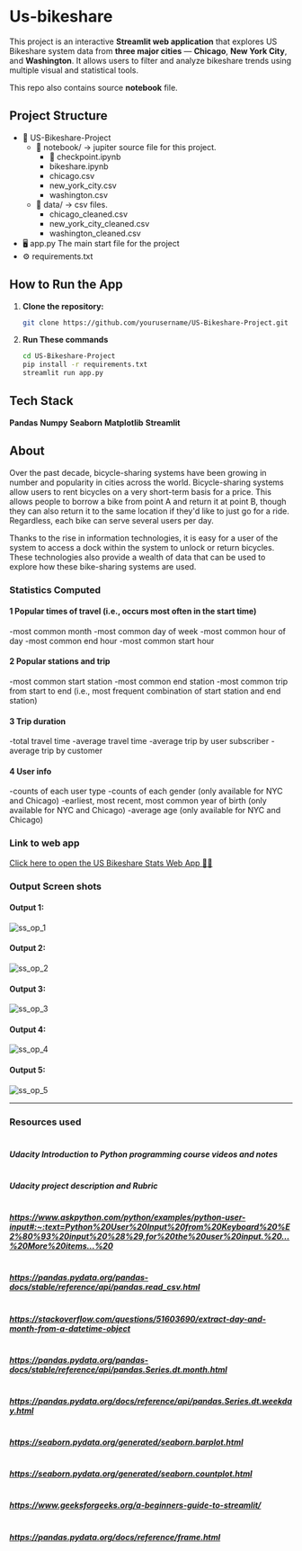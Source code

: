 # Us-bikeshare
This project is an interactive **Streamlit web application** that explores US Bikeshare system data from **three major cities** — **Chicago**, **New York City**, and **Washington**. It allows users to filter and analyze bikeshare trends using multiple visual and statistical tools.

This repo also contains source **notebook** file.

## Project Structure
- 📁 US-Bikeshare-Project
  - 📒 notebook/  ->     jupiter source file for this project.
     - 📒 checkpoint.ipynb
     - bikeshare.ipynb
     - chicago.csv
     - new_york_city.csv
     - washington.csv
  - 📁 data/     ->      csv files.
    - chicago_cleaned.csv
    - new_york_city_cleaned.csv
    - washington_cleaned.csv
- 🖥️ app.py            The main start file for the project
- ⚙️ requirements.txt

## How to Run the App

1. **Clone the repository:**
   ```bash
   git clone https://github.com/yourusername/US-Bikeshare-Project.git
2. **Run These commands**
   ```bash
   cd US-Bikeshare-Project
   pip install -r requirements.txt
   streamlit run app.py

## Tech Stack
   **Pandas**
   **Numpy**
   **Seaborn**
   **Matplotlib**
   **Streamlit**

## About
Over the past decade, bicycle-sharing systems have been growing in number and popularity in cities across the world. Bicycle-sharing systems allow users to rent bicycles on a very short-term basis for a price. This allows people to borrow a bike from point A and return it at point B, though they can also return it to the same location if they'd like to just go for a ride. Regardless, each bike can serve several users per day.

Thanks to the rise in information technologies, it is easy for a user of the system to access a dock within the system to unlock or return bicycles. These technologies also provide a wealth of data that can be used to explore how these bike-sharing systems are used.

### Statistics Computed

#### 1 Popular times of travel (i.e., occurs most often in the start time)
-most common month
-most common day of week
-most common hour of day
-most common end hour
-most common start hour

#### 2 Popular stations and trip
-most common start station
-most common end station
-most common trip from start to end (i.e., most frequent combination of start station and end station)

#### 3 Trip duration
-total travel time
-average travel time
-average trip by user subscriber
-average trip by customer

#### 4 User info
-counts of each user type
-counts of each gender (only available for NYC and Chicago)
-earliest, most recent, most common year of birth (only available for NYC and Chicago)
-average age (only available for NYC and Chicago)

### Link to web app
[Click here to open the US Bikeshare Stats Web App 🚴‍♂️](https://us-bikeshare-stats-p507.streamlit.app/)

### Output Screen shots

#### Output 1:
![ss_op_1](https://github.com/user-attachments/assets/719766a8-17ff-495b-805a-67edb547d209)
#### Output 2:
![ss_op_2](https://github.com/user-attachments/assets/923e0247-fcbb-4ccf-8775-68727a0a5fca)
#### Output 3:
![ss_op_3](https://github.com/user-attachments/assets/ae68f933-854a-40a1-81bf-0a117b03d9f2)
#### Output 4:
![ss_op_4](https://github.com/user-attachments/assets/b3ac568b-a203-4023-82e6-e931b1d217c4)
#### Output 5:
![ss_op_5](https://github.com/user-attachments/assets/01701d67-898a-4815-bca4-d4e6601797f2)

___________________________________________________________________________________________
###              Resources used 
#
##### Udacity Introduction to Python programming course videos and notes
#
##### Udacity project description and Rubric
#
##### https://www.askpython.com/python/examples/python-user-input#:~:text=Python%20User%20Input%20from%20Keyboard%20%E2%80%93%20input%20%28%29,for%20the%20user%20input.%20...%20More%20items...%20
# 
##### https://pandas.pydata.org/pandas-docs/stable/reference/api/pandas.read_csv.html
# 
##### https://stackoverflow.com/questions/51603690/extract-day-and-month-from-a-datetime-object
#
##### https://pandas.pydata.org/pandas-docs/stable/reference/api/pandas.Series.dt.month.html
#
##### https://pandas.pydata.org/docs/reference/api/pandas.Series.dt.weekday.html
#
##### https://seaborn.pydata.org/generated/seaborn.barplot.html
#
##### https://seaborn.pydata.org/generated/seaborn.countplot.html
#
##### https://www.geeksforgeeks.org/a-beginners-guide-to-streamlit/
#
##### https://pandas.pydata.org/docs/reference/frame.html



   

 

